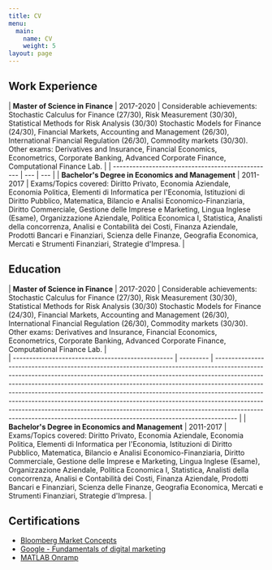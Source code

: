 ```yaml
---
title: CV
menu:
  main:
    name: CV
    weight: 5
layout: page
---
```

## Work Experience

| **Master of Science in Finance**                  |  2017-2020   |   Considerable achievements: Stochastic Calculus for Finance (27/30), Risk Measurement (30/30), Statistical Methods for Risk Analysis (30/30) Stochastic Models for Finance (24/30), Financial Markets, Accounting and Management (26/30), International Financial Regulation (26/30), Commodity markets (30/30).
Other exams: Derivatives and Insurance, Financial Economics, Econometrics, Corporate Banking, Advanced Corporate Finance, Computational Finance Lab.  |
| ------------------------------------------------- | --- | --- |
| **Bachelor's Degree in Economics and Management** |   2011-2017  |   Exams/Topics covered: Diritto Privato, Economia Aziendale, Economia Politica, Elementi di Informatica per l'Economia, Istituzioni di Diritto Pubblico, Matematica, Bilancio e Analisi Economico-Finanziaria, Diritto Commerciale, Gestione delle Imprese e Marketing, Lingua Inglese (Esame), Organizzazione Aziendale, Politica Economica I, Statistica, Analisti della concorrenza, Analisi e Contabilità dei Costi, Finanza Aziendale, Prodotti Bancari e Finanziari, Scienza delle Finanze, Geografia Economica, Mercati e Strumenti Finanziari, Strategie d'Impresa.  |

## Education

| **Master of Science in Finance**                  | 2017-2020 |  Considerable achievements: Stochastic Calculus for Finance (27/30), Risk Measurement (30/30), Statistical Methods for Risk Analysis (30/30) Stochastic Models for Finance (24/30), Financial Markets, Accounting and Management (26/30), International Financial Regulation (26/30), Commodity markets (30/30).
Other exams: Derivatives and Insurance, Financial Economics, Econometrics, Corporate Banking, Advanced Corporate Finance, Computational Finance Lab. |                                                                                                                                                                                                                                                                                                                                                                                                                                                                                                       
| ------------------------------------------------- | --------- | ------------------------------------------------------------------------------------------------------------------------------------------------------------------------------------------------------------------------------------------------------------------------------------------------------------------------------------------------------------------------------------------------------------------------------------------------------------------------------------------------------------------------------------------------------------------------- |
| **Bachelor's Degree in Economics and Management** | 2011-2017 | Exams/Topics covered: Diritto Privato, Economia Aziendale, Economia Politica, Elementi di Informatica per l'Economia, Istituzioni di Diritto Pubblico, Matematica, Bilancio e Analisi Economico-Finanziaria, Diritto Commerciale, Gestione delle Imprese e Marketing, Lingua Inglese (Esame), Organizzazione Aziendale, Politica Economica I, Statistica, Analisti della concorrenza, Analisi e Contabilità dei Costi, Finanza Aziendale, Prodotti Bancari e Finanziari, Scienza delle Finanze, Geografia Economica, Mercati e Strumenti Finanziari, Strategie d'Impresa. |

## Certifications

* [Bloomberg Market Concepts](https://franzpisto.com/BMC.pdf)
* [Google - Fundamentals of digital marketing](https://franzpisto.com/Google%20-%20Fondamenti%20di%20Marketing%20Digitale.pdf)
* [MATLAB Onramp](https://franzpisto.com/MATLAB%20Onramp.pdf)